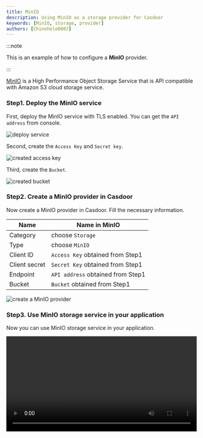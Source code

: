 ```yaml
---
title: MinIO
description: Using MinIO as a storage provider for Casdoor
keywords: [MinIO, storage, provider]
authors: [Chinoholo0807]
---
```


:::note

This is an example of how to configure a **MinIO** provider.

:::

[MinIO](https://github.com/minio/minio) is a High Performance Object Storage Service that is API compatible with Amazon S3 cloud storage service.

### Step1. Deploy the MinIO service

First, deploy the MinIO service with TLS enabled. You can get the `API address` from console.

![deploy service](/img/providers/storage/minio_deploy.png)

Second, create the `Access Key` and `Secret key`.

![created access key](/img/providers/storage/minio_create_key.png)

Third, create the `Bucket`.

![created bucket](/img/providers/storage/minio_create_bucket.png)

### Step2. Create a MinIO provider in Casdoor

Now create a MinIO provider in Casdoor. Fill the necessary information.

|    Name       |   Name in MinIO |
|      ----     |   ----          |  
|Category       |   choose `Storage`                   |
|Type           |   choose `MinIO`                     |
|Client ID      |   `Access Key` obtained from Step1   |
|Client secret  |   `Secret Key` obtained from Step1   |
|Endpoint       |   `API address` obtained from Step1  |
|Bucket         |   `Bucket` obtained from Step1       |
<!-- ![create a MinIO provider](/img/providers/storage/minio_provider_conf.png) -->

![create a MinIO provider](/img/providers/storage/minio_provider_conf_detail.png)

### Step3. Use MinIO storage service in your application

Now you can use MinIO storage service in your application.

<video src="/video/provider/storage/use_minio_in_app.mp4" controls="controls" width="100%"></video>
